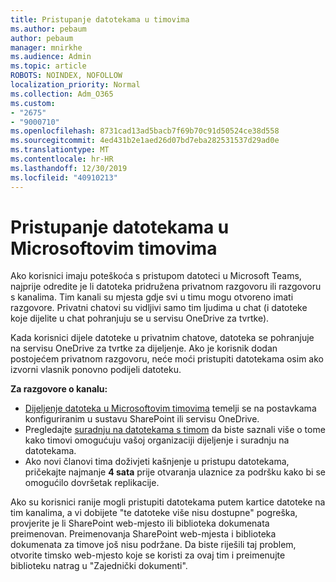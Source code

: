 ```yaml
---
title: Pristupanje datotekama u timovima
ms.author: pebaum
author: pebaum
manager: mnirkhe
ms.audience: Admin
ms.topic: article
ROBOTS: NOINDEX, NOFOLLOW
localization_priority: Normal
ms.collection: Adm_O365
ms.custom:
- "2675"
- "9000710"
ms.openlocfilehash: 8731cad13ad5bacb7f69b70c91d50524ce38d558
ms.sourcegitcommit: 4ed431b2e1aed26d07bd7eba282531537d29ad0e
ms.translationtype: MT
ms.contentlocale: hr-HR
ms.lasthandoff: 12/30/2019
ms.locfileid: "40910213"
---
```

# <a name="accessing-files-in-microsoft-teams"></a>Pristupanje datotekama u Microsoftovim timovima

Ako korisnici imaju poteškoća s pristupom datoteci u Microsoft Teams, najprije odredite je li datoteka pridružena privatnom razgovoru ili razgovoru s kanalima. Tim kanali su mjesta gdje svi u timu mogu otvoreno imati razgovore. Privatni chatovi su vidljivi samo tim ljudima u chat (i datoteke koje dijelite u chat pohranjuju se u servisu OneDrive za tvrtke).

Kada korisnici dijele datoteke u privatnim chatove, datoteka se pohranjuje na servisu OneDrive za tvrtke za dijeljenje. Ako je korisnik dodan postojećem privatnom razgovoru, neće moći pristupiti datotekama osim ako izvorni vlasnik ponovno podijeli datoteku.    

**Za razgovore o kanalu:**

- [Dijeljenje datoteka u Microsoftovim timovima](https://docs.microsoft.com/MicrosoftTeams/sharing-files-in-teams) temelji se na postavkama konfiguriranim u sustavu SharePoint ili servisu OneDrive. 
- Pregledajte [suradnju na datotekama s timom](https://support.office.com/article/Collaborate-on-files-with-your-Team-9b200289-dbac-4823-85bd-628a5c7bb0ae) da biste saznali više o tome kako timovi omogućuju vašoj organizaciji dijeljenje i suradnju na datotekama. 
- Ako novi članovi tima doživjeti kašnjenje u pristupu datotekama, pričekajte najmanje **4 sata** prije otvaranja ulaznice za podršku kako bi se omogućilo dovršetak replikacije. 

Ako su korisnici ranije mogli pristupiti datotekama putem kartice datoteke na tim kanalima, a vi dobijete "te datoteke više nisu dostupne" pogreška, provjerite je li SharePoint web-mjesto ili biblioteka dokumenata preimenovan. Preimenovanja SharePoint web-mjesta i biblioteka dokumenata za timove još nisu podržane. Da biste riješili taj problem, otvorite timsko web-mjesto koje se koristi za ovaj tim i preimenujte biblioteku natrag u "Zajednički dokumenti".